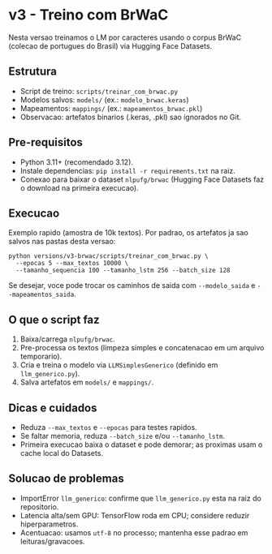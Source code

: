 # v3 - Treino com BrWaC

Nesta versao treinamos o LM por caracteres usando o corpus BrWaC (colecao de portugues do Brasil) via Hugging Face Datasets.

## Estrutura
- Script de treino: `scripts/treinar_com_brwac.py`
- Modelos salvos: `models/` (ex.: `modelo_brwac.keras`)
- Mapeamentos: `mappings/` (ex.: `mapeamentos_brwac.pkl`)
- Observacao: artefatos binarios (.keras, .pkl) sao ignorados no Git.

## Pre-requisitos
- Python 3.11+ (recomendado 3.12).
- Instale dependencias: `pip install -r requirements.txt` na raiz.
- Conexao para baixar o dataset `nlpufg/brwac` (Hugging Face Datasets faz o download na primeira execucao).

## Execucao
Exemplo rapido (amostra de 10k textos). Por padrao, os artefatos ja sao salvos nas pastas desta versao:
```
python versions/v3-brwac/scripts/treinar_com_brwac.py \
  --epocas 5 --max_textos 10000 \
  --tamanho_sequencia 100 --tamanho_lstm 256 --batch_size 128
```
Se desejar, voce pode trocar os caminhos de saida com `--modelo_saida` e `--mapeamentos_saida`.

## O que o script faz
1) Baixa/carrega `nlpufg/brwac`.
2) Pre-processa os textos (limpeza simples e concatenacao em um arquivo temporario).
3) Cria e treina o modelo via `LLMSimplesGenerico` (definido em `llm_generico.py`).
4) Salva artefatos em `models/` e `mappings/`.

## Dicas e cuidados
- Reduza `--max_textos` e `--epocas` para testes rapidos.
- Se faltar memoria, reduza `--batch_size` e/ou `--tamanho_lstm`.
- Primeira execucao baixa o dataset e pode demorar; as proximas usam o cache local do Datasets.

## Solucao de problemas
- ImportError `llm_generico`: confirme que `llm_generico.py` esta na raiz do repositorio.
- Latencia alta/sem GPU: TensorFlow roda em CPU; considere reduzir hiperparametros.
- Acentuacao: usamos `utf-8` no processo; mantenha esse padrao em leituras/gravacoes.

